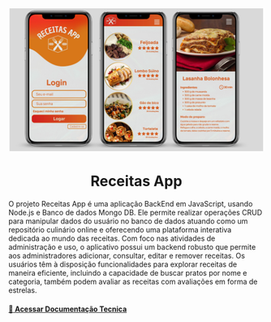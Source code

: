 
<div align="center">
 <img src="src/assets/mockup.png"  width="500" alt="Descrição da Imagem">
<h1>Receitas App</h1>
</div>

O projeto Receitas App é uma aplicação BackEnd em JavaScript, usando Node.js e Banco de dados Mongo DB. Ele permite realizar operações CRUD para manipular dados do usuário no banco de dados atuando como um repositório culinário online e oferecendo uma plataforma interativa dedicada ao mundo das receitas. Com foco nas atividades de administração e uso, o aplicativo possui um backend robusto que permite aos administradores adicionar, consultar, editar e remover receitas. Os usuários têm à disposição funcionalidades para explorar receitas de maneira eficiente, incluindo a capacidade de buscar pratos por nome e categoria, também podem avaliar as receitas com avaliações em forma de estrelas.

#### [ :pencil: Acessar Documentação Tecnica](/documentacao.md)


